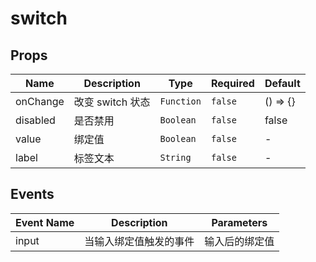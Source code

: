 # switch

## Props

<!-- @vuese:switch:props:start -->
|Name|Description|Type|Required|Default|
|---|---|---|---|---|
|onChange|改变 switch 状态|`Function`|`false`|() => {}|
|disabled|是否禁用|`Boolean`|`false`|false|
|value|绑定值|`Boolean`|`false`|-|
|label|标签文本|`String`|`false`|-|

<!-- @vuese:switch:props:end -->


## Events

<!-- @vuese:switch:events:start -->
|Event Name|Description|Parameters|
|---|---|---|
|input|当输入绑定值触发的事件|输入后的绑定值|

<!-- @vuese:switch:events:end -->


